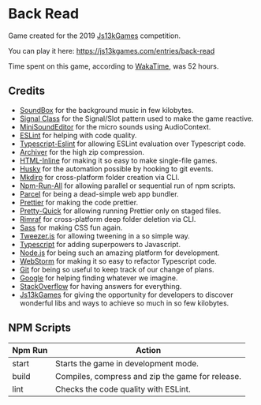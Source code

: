 # Back Read

Game created for the 2019 [Js13kGames](https://js13kgames.com/) competition.

You can play it here: <https://js13kgames.com/entries/back-read>

Time spent on this game, according to [WakaTime](https://wakatime.com/), was 52 hours.

## Credits

- [SoundBox](https://sb.bitsnbites.eu/) for the background music in few kilobytes.
- [Signal Class](https://github.com/rgr-myrg/signal-ts) for the Signal/Slot pattern used to make the game reactive.
- [MiniSoundEditor](https://xem.github.io/MiniSoundEditor/) for the micro sounds using AudioContext.
- [ESLint](https://eslint.org/) for helping with code quality.
- [Typescript-Eslint](https://github.com/typescript-eslint/typescript-eslint) for allowing ESLint evaluation over Typescript code.
- [Archiver](https://github.com/archiverjs/node-archiver) for the high zip compression.
- [HTML-Inline](https://github.com/substack/html-inline) for making it so easy to make single-file games.
- [Husky](https://github.com/typicode/husky) for the automation possible by hooking to git events.
- [Mkdirp](https://github.com/substack/node-mkdirp) for cross-platform folder creation via CLI.
- [Npm-Run-All](https://github.com/mysticatea/npm-run-all) for allowing parallel or sequential run of npm scripts.
- [Parcel](https://github.com/parcel-bundler/parcel) for being a dead-simple web app bundler.
- [Prettier](https://prettier.io) for making the code prettier.
- [Pretty-Quick](https://github.com/azz/pretty-quick) for allowing running Prettier only on staged files.
- [Rimraf](https://github.com/isaacs/rimraf) for cross-platform deep folder deletion via CLI.
- [Sass](https://github.com/sass/sass) for making CSS fun again.
- [Tweezer.js](https://github.com/jaxgeller/tweezer.js) for allowing tweening in a so simple way.
- [Typescript](https://www.typescriptlang.org/) for adding superpowers to Javascript.
- [Node.js](https://nodejs.org/) for being such an amazing platform for development.
- [WebStorm](https://www.jetbrains.com/webstorm/) for making it so easy to refactor Typescript code.
- [Git](https://git-scm.com/) for being so useful to keep track of our change of plans.
- [Google](https://www.google.com/) for helping finding whatever we imagine.
- [StackOverflow](https://stackoverflow.com/) for having answers for everything.
- [Js13kGames](https://js13kgames.com/) for giving the opportunity for developers to discover wonderful libs and ways to achieve so much in so few kilobytes.

## NPM Scripts

| Npm Run | Action                                           |
| ------- | ------------------------------------------------ |
| start   | Starts the game in development mode.             |
| build   | Compiles, compress and zip the game for release. |
| lint    | Checks the code quality with ESLint.             |
